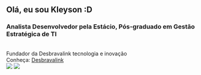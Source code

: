 ## Olá, eu sou Kleyson :D
### Analista Desenvolvedor pela Estácio, Pós-graduado em Gestão Estratégica de TI
<br>
Fundador da Desbravalink tecnologia e inovação
<br>
Conheça: <a href="https://desbravalink.com.br/" target="_blank">Desbravalink</a>
<br>

<!-- Redes Sociais -->
<div> 
  <a href="https://www.instagram.com/_kleyson/" target="_blank"><img src="https://img.shields.io/badge/-Instagram-%23E4405F?style=for-the-badge&logo=instagram&logoColor=white" target="_blank"></a>
  <a href="https://www.linkedin.com/in/kleyson-gomes-060a99115/" target="_blank"><img src="https://img.shields.io/badge/-LinkedIn-%230077B5?style=for-the-badge&logo=linkedin&logoColor=white" target="_blank"></a> 
 
<!-- Cobrinha Comendo Commits -->
  
